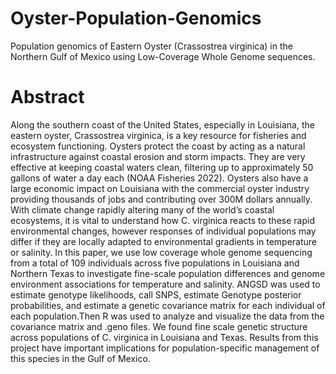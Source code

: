 # Oyster-Population-Genomics
Population genomics of Eastern Oyster (Crassostrea virginica) in the Northern Gulf of Mexico using Low-Coverage Whole Genome sequences. 

# Abstract
Along the southern coast of the United States, especially in Louisiana, the eastern oyster, Crassostrea virginica, is a key resource for fisheries and ecosystem functioning. Oysters protect the coast by acting as a natural infrastructure against coastal erosion and storm impacts. They are very effective at keeping coastal waters clean, filtering up to approximately 50 gallons of water a day each (NOAA Fisheries 2022). Oysters also have a large economic impact on Louisiana with the commercial oyster industry providing thousands of jobs and contributing over 300M dollars annually. With climate change rapidly altering many of the world’s coastal ecosystems, it is vital to understand how C. virginica reacts to these rapid environmental changes, however responses of individual populations may differ if they are locally adapted to environmental gradients in temperature or salinity. In this paper, we use low coverage whole genome sequencing from a total of 109 individuals across five populations in Louisiana and Northern Texas to investigate fine-scale population differences and genome environment associations for temperature and salinity. ANGSD was used to estimate genotype likelihoods, call SNPS, estimate Genotype posterior probabilities, and estimate a genetic covariance matrix for each individual of each population.Then R was used to analyze and visualize the data from the covariance matrix and .geno files. We found fine scale genetic structure across populations of C. virginica in Louisiana and Texas. Results from this project have important implications for population-specific management of this species in the Gulf of Mexico.
